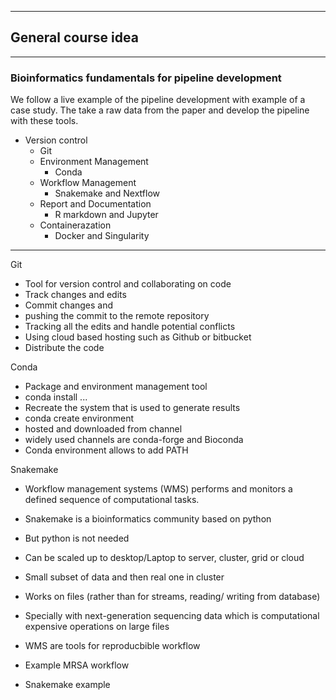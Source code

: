 ______________________________________________________________________
## General course idea
______________________________________________________________________

### Bioinformatics fundamentals for pipeline development

We follow a live example of the pipeline development with example of a case study. The take a raw data from the paper and develop the pipeline with these tools.

* Version control
    * Git
    * Environment Management
        * Conda
	* Workflow Management
	    * Snakemake and Nextflow
	* Report and Documentation
	    * R markdown and Jupyter
	* Containerazation
		* Docker and Singularity
______________________________________________________________________
Git
* Tool for version control and collaborating on code
* Track changes and edits
* Commit changes and
* pushing the commit to the remote repository
* Tracking all the edits and handle potential conflicts
* Using cloud based hosting such as Github or bitbucket
* Distribute the code		    
			
Conda
* Package and environment management tool
* conda install ...
* Recreate the system that is used to generate results
* conda create environment
* hosted and downloaded from channel
* widely used channels are conda-forge and Bioconda
* Conda environment allows to add PATH

Snakemake
* Workflow management systems (WMS) performs and monitors a defined sequence of computational tasks.
* Snakemake is a bioinformatics community based on python
* But python is not needed
* Can be scaled up to desktop/Laptop to server, cluster, grid or cloud
* Small subset of data and then real one in cluster
* Works on files (rather than for streams, reading/ writing from database)
* Specially with next-generation sequencing data which is computational expensive operations on large files
* WMS are tools for reproducbible workflow

* Example MRSA workflow
* Snakemake example  